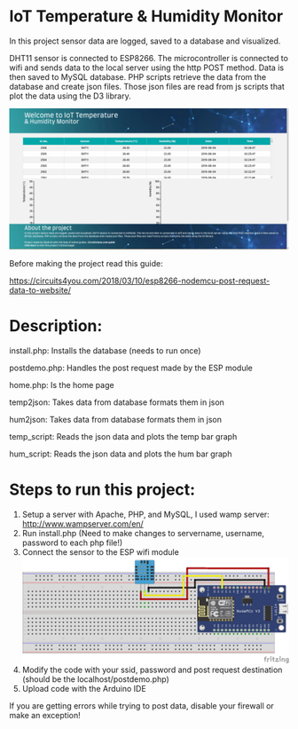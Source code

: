 # IoT Temperature & Humidity Monitor

In this project sensor data are logged, saved to a database and visualized. 

DHT11 sensor is connected to ESP8266. The microcontroller is connected to wifi and sends data to the local server using the http POST method. Data is then saved to MySQL database. PHP scripts retrieve the data from the database and create json files. Those json files are read from js scripts that plot the data using the D3 library.


![IoT Monitor Demo](demo/demo.gif)

Before making the project read this guide: 

https://circuits4you.com/2018/03/10/esp8266-nodemcu-post-request-data-to-website/

# Description:

install.php:  Installs the database (needs to run once)

postdemo.php: Handles the post request made by the ESP module

home.php:     Is the home page

temp2json:    Takes data from database formats them in json

hum2json:     Takes data from database formats them in json 

temp_script:  Reads the json data and plots the temp bar graph

hum_script:   Reads the json data and plots the hum bar graph


# Steps to run this project:

1. Setup a server with Apache, PHP, and MySQL, I used wamp server: http://www.wampserver.com/en/
2. Run install.php (Need to make changes to servername, username, password to each php file!)
3. Connect the sensor to the ESP wifi module
![Breadboard](demo/breadboard.png)
4. Modify the code with your ssid, password and post request destination (should be the localhost/postdemo.php)
5. Upload code with the Arduino IDE

If you are getting errors while trying to post data, disable your firewall or make an exception!

